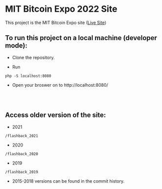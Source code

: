 # MIT Bitcoin Expo 2022 Site

This project is the MIT Bitcoin Expo site ([Live Site](http://mitbitcoinexpo.org))


## To run this project on a local machine (developer mode): 
* Clone the repository. 

* Run 

```
php -S localhost:8080
```

* Open your broswer on to http://localhost:8080/ 

<br>
<br>

## Access older version of the site:
 * 2021 
```
/flashback_2021
```
 * 2020
```
/flashback_2020
```
 * 2019
```
/flashback_2019
```
 * 2015-2018 versions can be found in the commit history.



